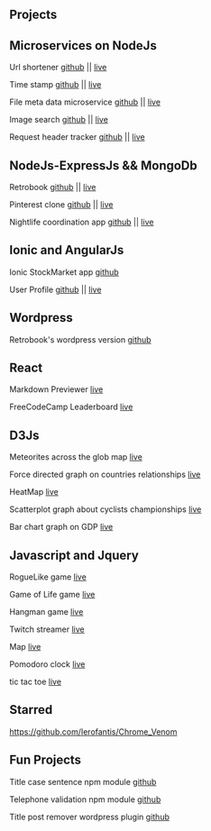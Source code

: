 ## Projects

## Microservices on NodeJs


Url shortener [github](https://github.com/Ierofantis/url_shortener) || [live](https://urlshorterr.herokuapp.com/)

Time stamp [github](https://github.com/Ierofantis/Timestamp_Microservice) || [live](http://immense-beach-35342.herokuapp.com/)

File meta data microservice [github](https://github.com/Ierofantis/file_metadata_microservice) || [live](https://sleepy-woodland-84410.herokuapp.com/)

Image search [github](https://github.com/Ierofantis/Image-Search) || [live](https://imageabs.herokuapp.com/)

Request header tracker [github](https://github.com/Ierofantis/Request_header_microservice) || [live](https://rocky-eyrie-81756.herokuapp.com/)


## NodeJs-ExpressJs && MongoDb


Retrobook [github](https://github.com/TheodorePa/Retrobook) || [live](https://retropeople.herokuapp.com/)

Pinterest clone [github](https://github.com/Ierofantis/Pinterest-Clone) || [live](https://pinterest123.herokuapp.com/)

Nightlife coordination app [github](https://github.com/Ierofantis/Nightlife-Coordination-App) || [live](https://nightcord.herokuapp.com/)


## Ionic and AngularJs


Ionic StockMarket app [github](https://github.com/Ierofantis/Stock-Market-App)

User Profile [github](https://github.com/Ierofantis/User-Profile) || [live](https://registration-form.herokuapp.com/)


## Wordpress


Retrobook's wordpress version [github](https://github.com/Ierofantis/Retrobook-Wordpress)

## React


Markdown Previewer [live](https://codepen.io/Ierofantis/pen/qarNAb)

FreeCodeCamp Leaderboard [live](https://codepen.io/Ierofantis/pen/XjOWYY)


## D3Js


Meteorites across the glob map [live](https://codepen.io/Ierofantis/pen/ygyepa)

Force directed graph on countries relationships [live](https://codepen.io/Ierofantis/pen/KaKYKw)

HeatMap [live](https://codepen.io/Ierofantis/pen/mRboBK)

Scatterplot graph about cyclists championships [live](https://codepen.io/Ierofantis/pen/mRbqGQ)

Bar chart graph on GDP [live](https://codepen.io/Ierofantis/pen/eBqGOx)



## Javascript and Jquery


RogueLike game [live](https://codepen.io/Ierofantis/pen/oYewgG)

Game of Life game [live](https://codepen.io/Ierofantis/pen/dNGRLY)

Hangman game [live](https://codepen.io/Ierofantis/pen/pEpYGp)

Twitch streamer [live](https://codepen.io/Ierofantis/pen/oxxwRp)

Map [live](https://codepen.io/Ierofantis/pen/vXNOaK)

Pomodoro clock [live](https://codepen.io/Ierofantis/pen/MyjRmg)

tic tac toe [live](https://codepen.io/Ierofantis/pen/aNVMQd)


## Starred 


https://github.com/Ierofantis/Chrome_Venom


## Fun Projects


Title case sentence npm module [github](https://github.com/Ierofantis/title-case-sentence) 

Telephone validation npm module [github](https://github.com/Ierofantis/validate-usa-tel)

Title post remover wordpress plugin [github](https://github.com/Ierofantis/Title-Post-Remover)


